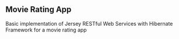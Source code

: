 ## Movie Rating App
Basic implementation of Jersey RESTful Web Services with Hibernate Framework for a movie rating app